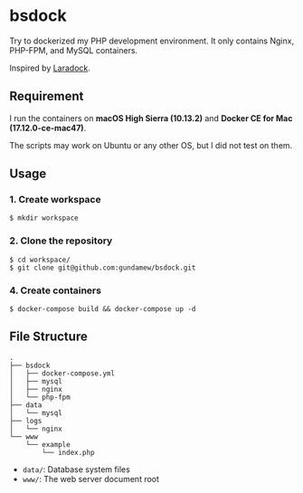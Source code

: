 # bsdock

Try to dockerized my PHP development environment. It only contains Nginx, PHP-FPM, and MySQL containers.

Inspired by [Laradock](https://github.com/laradock/laradock).

## Requirement

I run the containers on **macOS High Sierra (10.13.2)** and **Docker CE for Mac (17.12.0-ce-mac47)**.

The scripts may work on Ubuntu or any other OS, but I did not test on them.

## Usage

### 1. Create workspace
```shell
$ mkdir workspace
```

### 2. Clone the repository
```shell
$ cd workspace/
$ git clone git@github.com:gundamew/bsdock.git
```

### 4. Create containers
```shell
$ docker-compose build && docker-compose up -d
```

## File Structure
```shell
.
├── bsdock
│   ├── docker-compose.yml
│   ├── mysql
│   ├── nginx
│   └── php-fpm
├── data
│   └── mysql
├── logs
│   └── nginx
└── www
    └── example
        └── index.php
```

* `data/`: Database system files
* `www/`: The web server document root
